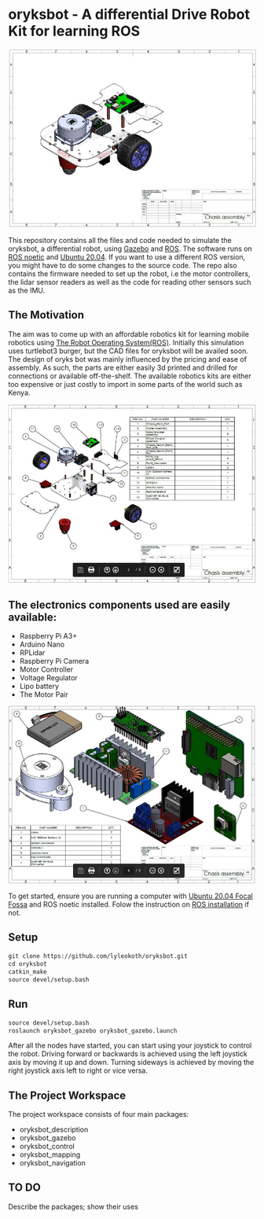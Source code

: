 # oryksbot - A differential Drive Robot Kit for learning ROS

![oryksbot assembly](https://github.com/lyleokoth/oryksbot/blob/main/resources/diff_1.JPG?raw=true)

This repository contains all the files and code needed to simulate the oryksbot, a differential robot, using [Gazebo](http://gazebosim.org/)  and [ROS](https://www.ros.org/).
The software runs on [ROS noetic](http://wiki.ros.org/noetic) and [Ubuntu 20.04](http://www.releases.ubuntu.com/20.04/). If you want to use a different ROS version, you might have to do some changes to the source code.
The repo also contains the firmware needed to set up the robot, i.e the motor controllers, the lidar sensor
readers as well as the code for reading other sensors such as the IMU.

## The Motivation

The aim was to come up with an affordable robotics kit for learning mobile robotics using [The Robot Operating System(ROS)](https://www.ros.org/). Initially this simulation uses turtlebot3 burger, but the CAD files for oryksbot will be availed soon. The design of oryks bot was mainly influenced by the pricing and ease of assembly. As such, the parts are either easily 3d printed and drilled for connections or available off-the-shelf. The available robotics kits are either too expensive or just costly to import in some parts of the world such as Kenya.

![oryksbot parts list](https://github.com/lyleokoth/oryksbot/blob/main/resources/diff_2.JPG?raw=true)

## The electronics components used are easily available:
 - Raspberry Pi A3+
 - Arduino Nano
 - RPLidar
 - Raspberry Pi Camera
 - Motor Controller
 - Voltage Regulator
 - Lipo battery
 - The Motor Pair

![oryksbot electronics](https://github.com/lyleokoth/oryksbot/blob/main/resources/diff_6.JPG?raw=true)

To get started, ensure you are running a computer with [Ubuntu 20.04 Focal Fossa](http://www.releases.ubuntu.com/20.04/) and ROS noetic installed. Folow the instruction on [ROS installation](http://wiki.ros.org/noetic) if not.

## Setup
```
git clone https://github.com/lyleokoth/oryksbot.git
cd oryksbot
catkin_make
source devel/setup.bash
```

## Run
```
source devel/setup.bash
roslaunch oryksbot_gazebo oryksbot_gazebo.launch
```
After all the nodes have started, you can start using your joystick to control the robot.
Driving forward or backwards is achieved using the left joystick axis by moving it up and down. Turning sideways is achieved by moving the right joystick axis left to right or vice versa.

## The Project Workspace

The project workspace consists of four main packages:
- oryksbot_description
- oryksbot_gazebo
- oryksbot_control
- oryksbot_mapping
- oryksbot_navigation

## TO DO

Describe the packages; show their uses
 
